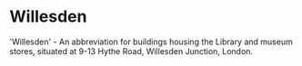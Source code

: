 # Willesden

'Willesden' - An abbreviation for buildings housing the Library and museum stores, situated at 9-13 Hythe Road, Willesden Junction, London.

